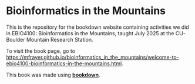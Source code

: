 # Bioinformatics in the Mountains 

This is the repository for the bookdown website containing activities we did in EBIO4100: Bioinformatics in the Mountains, taught July 2025 at the CU-Boulder Mountain Research Station. 

To visit the book page, go to https://mfrayer.github.io/bioinformatics_in_the_mountains/welcome-to-ebio4100-bioinformatics-in-the-mountains.html. 



This book was made using [**bookdown**](https://bookdown.org/yihui/bookdown/). 
